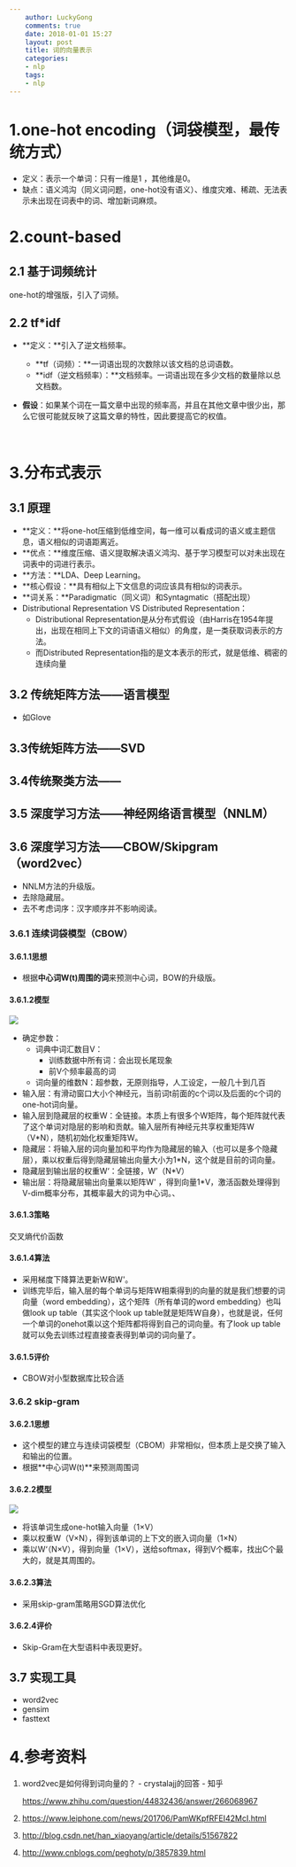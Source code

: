 ```yaml
---
    author: LuckyGong
    comments: true
    date: 2018-01-01 15:27
    layout: post
    title: 词的向量表示
    categories:
    - nlp
    tags:
    - nlp
---
```


# 1.one-hot encoding（词袋模型，最传统方式）

- 定义：表示一个单词：只有一维是1 ，其他维是0。
- 缺点：语义鸿沟（同义词问题，one-hot没有语义）、维度灾难、稀疏、无法表示未出现在词表中的词、增加新词麻烦。

# 2.count-based

## 2.1 基于词频统计

one-hot的增强版，引入了词频。

## 2.2 tf*idf

- **定义：**引入了逆文档频率。
  - **tf（词频）：**一词语出现的次数除以该文档的总词语数。
  - **idf（逆文档频率）：**文档频率。一词语出现在多少文档的数量除以总文档数。
- **假设**：如果某个词在一篇文章中出现的频率高，并且在其他文章中很少出，那么它很可能就反映了这篇文章的特性，因此要提高它的权值。

  ​

# 3.分布式表示

## 3.1 原理

- **定义：**将one-hot压缩到低维空间，每一维可以看成词的语义或主题信息，语义相似的词语距离近。
- **优点：**维度压缩、语义提取解决语义鸿沟、基于学习模型可以对未出现在词表中的词进行表示。
- **方法：**LDA、Deep Learning。
- **核心假设：**具有相似上下文信息的词应该具有相似的词表示。
- **词关系：**Paradigmatic（同义词）和Syntagmatic（搭配出现）
- Distributional Representation VS Distributed Representation：
  - Distributional Representation是从分布式假设（由Harris在1954年提出，出现在相同上下文的词语语义相似）的角度，是一类获取词表示的方法。
  - 而Distributed Representation指的是文本表示的形式，就是低维、稠密的连续向量

## 3.2 传统矩阵方法——语言模型

- 如Glove

## 3.3传统矩阵方法——SVD



## 3.4传统聚类方法——

## 3.5 深度学习方法——神经网络语言模型（NNLM）

## 3.6 深度学习方法——CBOW/Skipgram（word2vec）

- NNLM方法的升级版。
- 去除隐藏层。
- 去不考虑词序：汉字顺序并不影响阅读。

### 3.6.1 连续词袋模型（CBOW）

#### 3.6.1.1思想

- 根据**中心词W(t)周围的词**来预测中心词，BOW的升级版。

#### 3.6.1.2模型

![](https://pic2.zhimg.com/80/v2-0f439e1bb44c71c8e694cc65cb509263_hd.jpg)

- 确定参数：
  - 词典中词汇数目V：
    - 训练数据中所有词：会出现长尾现象
    - 前V个频率最高的词
  - 词向量的维数N：超参数，无原则指导，人工设定，一般几十到几百
- 输入层：有滑动窗口大小个神经元，当前词t前面的c个词以及后面的c个词的one-hot词向量。
- 输入层到隐藏层的权重W：全链接。本质上有很多个W矩阵，每个矩阵就代表了这个单词对隐层的影响和贡献。输入层所有神经元共享权重矩阵W（V*N），随机初始化权重矩阵W。
- 隐藏层：将输入层的词向量加和平均作为隐藏层的输入（也可以是多个隐藏层），乘以权重后得到隐藏层输出向量大小为1*N，这个就是目前的词向量。
- 隐藏层到输出层的权重W‘：全链接，W’（N*V）
- 输出层：将隐藏层输出向量乘以矩阵W' ，得到向量1*V，激活函数处理得到V-dim概率分布，其概率最大的词为中心词。、

#### 3.6.1.3策略

交叉熵代价函数

#### 3.6.1.4算法

- 采用梯度下降算法更新W和W'。
- 训练完毕后，输入层的每个单词与矩阵W相乘得到的向量的就是我们想要的词向量（word embedding），这个矩阵（所有单词的word embedding）也叫做look up table（其实这个look up table就是矩阵W自身），也就是说，任何一个单词的onehot乘以这个矩阵都将得到自己的词向量。有了look up table就可以免去训练过程直接查表得到单词的词向量了。

#### 3.6.1.5评价

- CBOW对小型数据库比较合适



### 3.6.2 skip-gram

#### 3.6.2.1思想

- 这个模型的建立与连续词袋模型（CBOM）非常相似，但本质上是交换了输入和输出的位置。
- 根据**中心词W(t)**来预测周围词

#### 3.6.2.2模型

![](http://i.stack.imgur.com/igSuE.png)

- 将该单词生成one-hot输入向量（1×V）
- 乘以权重W（V×N），得到该单词的上下文的嵌入词向量（1×N）
- 乘以W‘（N×V），得到向量（1×V），送给softmax，得到V个概率，找出C个最大的，就是其周围的。

#### 3.6.2.3算法

- 采用skip-gram策略用SGD算法优化

#### 3.6.2.4评价

- Skip-Gram在大型语料中表现更好。 

## 3.7 实现工具

- word2vec
- gensim
- fasttext

# 4.参考资料

1. word2vec是如何得到词向量的？ - crystalajj的回答 - 知乎

   https://www.zhihu.com/question/44832436/answer/266068967

2. https://www.leiphone.com/news/201706/PamWKpfRFEI42McI.html

3. http://blog.csdn.net/han_xiaoyang/article/details/51567822

4. http://www.cnblogs.com/peghoty/p/3857839.html